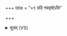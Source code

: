 +++
title = "०९ यदि नववृषोऽसि"

+++
<details><summary>मूलम् (VS)</summary>

यदि॑ नववृ॒षोऽसि॑ सृ॒जार॒सोऽसि॑ ॥
</details>